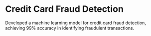# Credit Card Fraud Detection
Developed a machine learning model for credit card fraud detection, achieving 99% accuracy in identifying fraudulent transactions.
